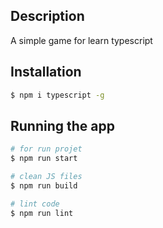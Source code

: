 ## Description

A simple game for learn typescript


## Installation
```bash
$ npm i typescript -g
```


## Running the app

```bash
# for run projet
$ npm run start

# clean JS files
$ npm run build

# lint code
$ npm run lint
```

